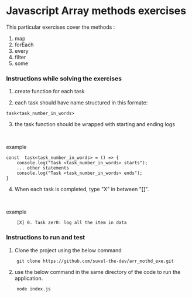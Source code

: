 # Javascript Array methods exercises

<bold>This particular exercises cover the methods :</bold>

1. map
1. forEach
1. every
1. filter
1. some

### Instructions while solving the exercises

1. create function for each task

2. each task should have name structured in this formate:

```
task<task_number_in_words>
```

3. the task function should be wrapped with starting and ending logs
<br/>

example

```
const  task<task_number_in_words> = () => {
    console.log("Task <task_number_in_words> starts");
    ... other statements
    console.log("Task <task_number_in_words> ends");
}
```

4. When each task is completed, type "X" in between "[]".
<br/>

example

```
    [X] 0. Task zer0: log all the item in data
```

### Instructions to run and test

1. Clone the project using the below command

```
    git clone https://github.com/suvel-the-dev/arr_mothd_exe.git
```
2. use the below command in the same directory of the code to run the application.

```
    node index.js
```

